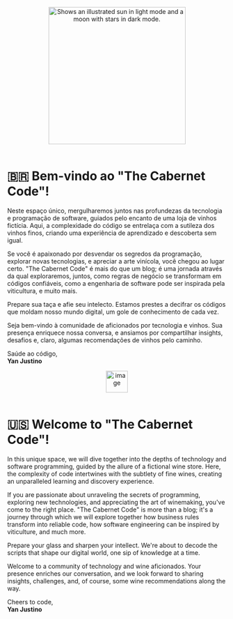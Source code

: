 
<picture>
  <source media="(prefers-color-scheme: dark)" srcset="https://github.com/cabernet-code/blog/assets/357114/74421f35-b5b1-42fe-8803-6e75e37f669c" >
  <source media="(prefers-color-scheme: light)" srcset="https://github.com/cabernet-code/blog/assets/357114/ed0a287b-045d-49bf-a147-506c9e7afe3b">
  <p align="center">
    <img alt="Shows an illustrated sun in light mode and a moon with stars in dark mode." width=315 src="https://github.com/cabernet-code/blog/assets/357114/ed0a287b-045d-49bf-a147-506c9e7afe3b">
    <br/>
    <br/>
  </p>
</picture>


# 🇧🇷 Bem-vindo ao "The Cabernet Code"!

Neste espaço único, mergulharemos juntos nas profundezas da tecnologia e programação de software, guiados pelo encanto de uma loja de vinhos fictícia. Aqui, a complexidade do código se entrelaça com a sutileza dos vinhos finos, criando uma experiência de aprendizado e descoberta sem igual.

Se você é apaixonado por desvendar os segredos da programação, explorar novas tecnologias, e apreciar a arte vinícola, você chegou ao lugar certo. "The Cabernet Code" é mais do que um blog; é uma jornada através da qual exploraremos, juntos, como regras de negócio se transformam em códigos confiáveis, como a engenharia de software pode ser inspirada pela viticultura, e muito mais.

Prepare sua taça e afie seu intelecto. Estamos prestes a decifrar os códigos que moldam nosso mundo digital, um gole de conhecimento de cada vez.

Seja bem-vindo à comunidade de aficionados por tecnologia e vinhos. Sua presença enriquece nossa conversa, e ansiamos por compartilhar insights, desafios e, claro, algumas recomendações de vinhos pelo caminho.

Saúde ao código,  
**Yan Justino**

 <p align="center">
    <img width="50" alt="image" src="https://github.com/cabernet-code/blog/assets/357114/d8a71ff8-bc77-4747-b17c-abb2afb08d6e">
   <br/>
   <br/>
 </p>

# 🇺🇸 Welcome to "The Cabernet Code"!

In this unique space, we will dive together into the depths of technology and software programming, guided by the allure of a fictional wine store. Here, the complexity of code intertwines with the subtlety of fine wines, creating an unparalleled learning and discovery experience.

If you are passionate about unraveling the secrets of programming, exploring new technologies, and appreciating the art of winemaking, you've come to the right place. "The Cabernet Code" is more than a blog; it's a journey through which we will explore together how business rules transform into reliable code, how software engineering can be inspired by viticulture, and much more.

Prepare your glass and sharpen your intellect. We're about to decode the scripts that shape our digital world, one sip of knowledge at a time.

Welcome to a community of technology and wine aficionados. Your presence enriches our conversation, and we look forward to sharing insights, challenges, and, of course, some wine recommendations along the way.

Cheers to code,  
**Yan Justino**
